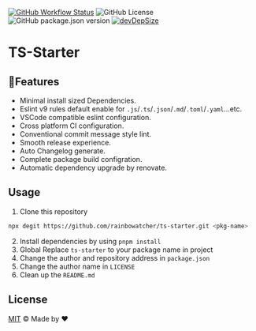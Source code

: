 [![GitHub Workflow Status](https://img.shields.io/github/actions/workflow/status/rainbowatcher/ts-starter/ci.yml)](https://github.com/rainbowatcher/ts-starter/actions)
![GitHub License](https://img.shields.io/github/license/rainbowatcher/ts-starter)
![GitHub package.json version](https://img.shields.io/github/package-json/v/rainbowatcher/ts-starter)
[![devDepSize](https://pkg-size.dev/badge/install/154515579)](https://pkg-size.dev/@rainbowatcher/eslint-config@%5E0.11.0%20@rainbowatcher/eslint-config-ignore@%5E0.11.0%20@rainbowatcher/eslint-config-js@%5E0.11.0%20@rainbowatcher/eslint-config-json@%5E0.11.0%20@rainbowatcher/eslint-config-md@%5E0.11.0%20@rainbowatcher/eslint-config-prettier@%5E0.11.0%20@rainbowatcher/eslint-config-ts@%5E0.11.0%20@types/node@%5E20.14.11%20bumpp@%5E9.4.1%20commitlint@%5E19.3.0%20conventional-changelog-cli@%5E5.0.0%20eslint@%5E9.7.0%20husky@%5E9.0.11%20jiti@%5E1.21.6%20lint-staged@%5E15.2.7%20tsup@%5E8.1.2%20typescript@%5E5.5.3%20vitest@%5E2.0.3)

# TS-Starter

## 🚀Features

- Minimal install sized Dependencies.
- Eslint v9 rules default enable for `.js`/`.ts`/`.json`/`.md`/`.toml`/`.yaml`...etc.
- VSCode compatible eslint configuration.
- Cross platform CI configuration.
- Conventional commit message style lint.
- Smooth release experience.
- Auto Changelog generate.
- Complete package build configration.
- Automatic dependency upgrade by renovate.

## Usage

1. Clone this repository

```bash
npx degit https://github.com/rainbowatcher/ts-starter.git <pkg-name>
```

2. Install dependencies by using `pnpm install`
3. Global Replace `ts-starter` to your package name in project
4. Change the author and repository address in `package.json`
5. Change the author name in `LICENSE`
6. Clean up the `README.md`

## License

[MIT](./LICENSE) &copy; Made by ❤️
